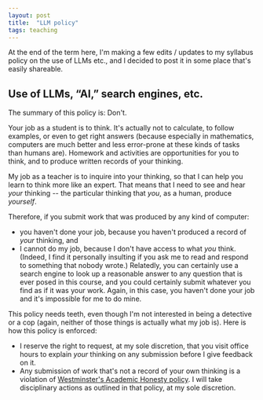 ```yaml
---
layout: post
title:  "LLM policy"
tags: teaching
---
```


At the end of the term here, I'm making a few edits / updates to my syllabus policy on the use of LLMs etc., and I decided to post it in some place that's easily shareable.

## Use of LLMs, “AI,” search engines, etc.
The summary of this policy is: Don't.

Your job as a student is to think. It's actually not to calculate, to follow examples, or even to get right answers (because especially in mathematics, computers are much better and less error-prone at these kinds of tasks than humans are). Homework and activities are opportunities for you to think, and to produce written records of your thinking.

My job as a teacher is to inquire into your thinking, so that I can help you learn to think more like an expert. That means that I need to see and hear *your* thinking -- the particular thinking that *you*, as a human, produce *yourself*.

Therefore, if you submit work that was produced by any kind of computer:
- you haven't done your job, because you haven't produced a record of *your* thinking, and
- I cannot do my job, because I don't have access to what *you* think. (Indeed, I find it personally insulting if you ask me to read and respond to something that nobody wrote.)
Relatedly, you can certainly use a search engine to look up a reasonable answer to any question that is ever posed in this course, and you could certainly submit whatever you find as if it was your work. Again, in this case, you haven't done your job and it's impossible for me to do mine.

This policy needs teeth, even though I'm not interested in being a detective or a cop (again, neither of those things is actually what my job is). Here is how this policy is enforced:
- I reserve the right to request, at my sole discretion, that you visit office hours to explain *your* thinking on any submission before I give feedback on it.
- Any submission of work that's not a record of your own thinking is a violation of [Westminster's Academic Honesty policy](https://catalog.westminsteru.edu/current/graduate/academics/grading-and-academic-standards-gr.html). I will take disciplinary actions as outlined in that policy, at my sole discretion.